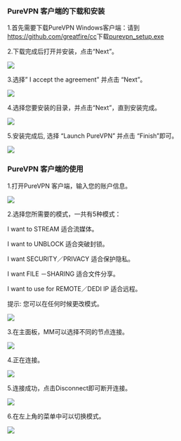 <h3>PureVPN 客户端的下载和安装</h3>
<p>
	1.首先需要下载PureVPN Windows客户端：请到<a href="https://github.com/greatfire/cc"
		target="_blank">https://github.com/greatfire/cc</a>下载<a href="https://github.com/greatfire/cc/raw/master/z/clients/purevpn_setup.exe" target="_blank">purevpn_setup.exe</a>
</p>

<p>2.下载完成后打开并安装，点击“Next”。</p>
<p>
	<img src="https://raw.githubusercontent.com/greatfire/cc/master/z/img/guides/image10.png">
</p>
<p>3.选择” I accept the agreement” 并点击 “Next”。</p>
<p>
	<img src="https://raw.githubusercontent.com/greatfire/cc/master/z/img/guides/image36.png">
</p>
<p>4.选择您要安装的目录，并点击“Next”，直到安装完成。</p>
<p>
	<img src="https://raw.githubusercontent.com/greatfire/cc/master/z/img/guides/image29.png">
</p>
<p>5.安装完成后, 选择 “Launch PureVPN” 并点击 “Finish”即可。</p>
<p>
	<img src="https://raw.githubusercontent.com/greatfire/cc/master/z/img/guides/image53.png">
</p>
<h3>PureVPN 客户端的使用</h3>
<p>1.打开PureVPN 客户端，输入您的账户信息。</p>
<p>
	<img src="https://raw.githubusercontent.com/greatfire/cc/master/z/img/guides/image37.png">
</p>
<p>2.选择您所需要的模式，一共有5种模式：</p>
<p>I want to STREAM 适合流媒体。</p>
<p>I want to UNBLOCK 适合突破封锁。</p>
<p>I want SECURITY／PRIVACY 适合保护隐私。</p>
<p>I want FILE －SHARING 适合文件分享。</p>
<p>I want to use for REMOTE／DEDI IP 适合远程。</p>
<p>提示: 您可以在任何时候更改模式。</p>
<p>
	<img src="https://raw.githubusercontent.com/greatfire/cc/master/z/img/guides/image41.png">
</p>
<p>3.在主面板，MM可以选择不同的节点连接。</p>
<p>
	<img src="https://raw.githubusercontent.com/greatfire/cc/master/z/img/guides/image05.png">
</p>
<p>4.正在连接。</p>
<p>
	<img src="https://raw.githubusercontent.com/greatfire/cc/master/z/img/guides/image42.png">
</p>
<p>5.连接成功，点击Disconnect即可断开连接。</p>
<p>
	<img src="https://raw.githubusercontent.com/greatfire/cc/master/z/img/guides/image07.png">
</p>
<p>6.在左上角的菜单中可以切换模式。
<p>
	<img src="https://raw.githubusercontent.com/greatfire/cc/master/z/img/guides/image15.png">
<p></p>
